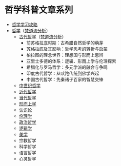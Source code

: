 # 哲学科普文章系列

* [哲学学习攻略](./哲学学习攻略.md)
* [哲学](./哲学.md)（[梵道流分析](./哲学梵道流分析.md)）
  * [古代哲学](./古代哲学.md)（[梵道流分析](./古代哲学梵道流分析.md)）
    * 前苏格拉底时期：古希腊自然哲学的萌芽
    * 苏格拉底及其影响：哲学思考的转折与启蒙
    * 柏拉图的理念世界：理想国与形而上思辨
    * 亚里士多德的体系：逻辑、形而上学与伦理探索
    * 希腊化与罗马哲学：多元学派的融合与争鸣
    * 印度古代哲学：从吠陀传统到佛学兴起
    * 中国古代哲学：先秦诸子百家的智慧交锋
  * [中世纪哲学](./中世纪哲学.md)
  * [近代哲学](./近代哲学.md)
  * [当代哲学](./当代哲学.md)
  * [形而上学](./形而上学.md)
  * [认识论](./认识论.md)
  * [伦理学](./伦理学.md)
  * [政治哲学](./政治哲学.md)
  * [逻辑学](../逻辑学/README.md)
  * [美学](./美学.md)
  * 宗教哲学
  * 科学哲学
  * 语言哲学
  * 心灵哲学